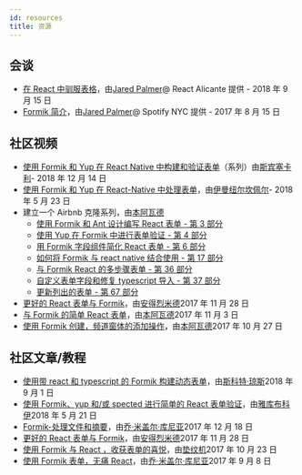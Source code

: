 ```yaml
---
id: resources
title: 资源
---
```


## 会谈

- [在 React 中驯服表格](https://jaredpalmer.com/blog/Formik-taming-forms-in-react)，由[Jared Palmer](https://twitter.com/jaredpalmer)@ React Alicante 提供 - 2018 年 9 月 15 日
- [Formik 简介](https://youtu.be/-tDy7ds0dag?t=33s)，由[Jared Palmer](https://twitter.com/jaredpalmer)@ Spotify NYC 提供 - 2017 年 8 月 15 日

## 社区视频

- [使用 Formik 和 Yup 在 React Native 中构建和验证表单](https://www.reactnativeschool.com/build-and-validate-forms-with-Formik-and-yup)（系列）由[斯宾塞卡利](https://twitter.com/spencer_carli)- 2018 年 12 月 14 日
- [使用 Formik 和 Yup 在 React-Native 中处理表单](https://www.youtube.com/watch?v=EO08ydCCsOQ)，由[伊曼纽尔坎佩尔](https://twitter.com/QuimperEmanuel)- 2018 年 5 月 23 日
- 建立一个 Airbnb 克隆系列，由[本阿瓦德](https://twitter.com/benawad97)
  - [使用 Formik 和 Ant 设计编写 React 表单 - 第 3 部分](https://www.youtube.com/watch?v=pbCrDBQFU_A&index=5&list=PLN3n1USn4xlnfJIQBa6bBjjiECnk6zL6s)
  - [使用 Yup 在 Formik 中进行表单验证 - 第 4 部分](https://www.youtube.com/watch?v=2CBnRDJ--aM&index=6&list=PLN3n1USn4xlnfJIQBa6bBjjiECnk6zL6s)
  - [用 Formik 字段组件简化 React 表单 - 第 6 部分](https://www.youtube.com/watch?v=eMjju1nQ1F8)
  - [如何将 Formik 与 react native 结合使用 - 第 17 部分](https://www.youtube.com/watch?v=sBWtPEinWGA)
  - [与 Formik React 的多步骤表单 - 第 36 部分](https://www.youtube.com/watch?v=kKpoAhugjUc)
  - [自定义表单字段和修复 typescript 导入 - 第 37 部分](https://www.youtube.com/watch?v=Xwjg8meOglI)
  - [更新列出的表单 - 第 67 部分](https://www.youtube.com/watch?v=PWgGkWwwHiE&index=69&list=PLN3n1USn4xlnfJIQBa6bBjjiECnk6zL6s)
- [更好的 React 表单与 Formik](https://www.youtube.com/watch?v=yNiJkjEwmpw)，由[安得烈米德](https://twitter.com/andrew_j_mead)2017 年 11 月 28 日
- [与 Formik 的简单 React 表单](https://youtu.be/MuwQdUoNKzg)，由[本阿瓦德](https://twitter.com/benawad97)2017 年 11 月 3 日
- [使用 Formik 创建，频道窗体的添加操作](https://www.youtube.com/watch?v=anwo_i0wgNo)，由[本阿瓦德](https://twitter.com/benawad97)2017 年 10 月 27 日

## 社区文章/教程

- [使用带 react 和 typescript 的 Formik 构建动态表单](https://scottdj92.ghost.io/building-dynamic-forms-with-Formik-with-react-and-typescript/)，由[斯科特·琼斯](https://twitter.com/sdj2964)2018 年 9 月 1 日
- [使用 Formik、yup 和/或 spected 进行简单的 React 表单验证](https://itnext.io/simple-react-form-validation-with-Formik-yup-and-or-spected-206ebe9e7dcc)，由[雅库布科伊](https://github.com/jakubkoci)2018 年 5 月 21 日
- [Formik-处理文件和摘要](https://hackernoon.com/Formik-handling-files-and-recaptcha-209cbeae10bc)，由[乔·米盖尔·库尼亚](https://twitter.com/lokuzt)2017 年 12 月 18 日
- [更好的 React 表单与 Formik](https://mead.io/Formik/?utm_source=github&utm_campaign=Formikrepo)，由[安得烈米德](https://twitter.com/andrew_j_mead)2017 年 11 月 28 日
- [使用 Formik 与 React ，收获表单的喜悦](https://keyholesoftware.com/2017/10/23/the-joy-of-forms-with-react-and-Formik/)，由[垫纹机](https://twitter.com/mwarger)2017 年 10 月 23 日
- [使用 Formik 表单，无痛 React](https://hackernoon.com/painless-react-forms-with-Formik-e61b70473c60)，由[乔·米盖尔·库尼亚](https://twitter.com/lokuzt)2017 年 9 月 8 日
